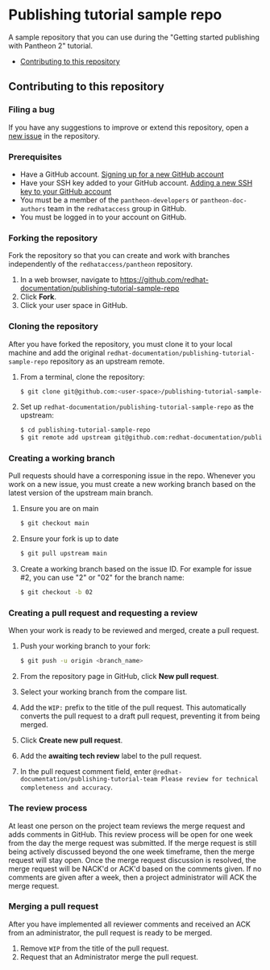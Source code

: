 # Publishing tutorial sample repo
A sample repository that you can use during the "Getting started publishing with Pantheon 2" tutorial.

* [Contributing to this repository](#contributing-to-this-repository)

## Contributing to this repository

### Filing a bug

If you have any suggestions to improve or extend this repository, open a [new issue](https://github.com/redhat-documentation/publishing-tutorial-sample-repo/issues) in the repository.

### Prerequisites

* Have a GitHub account.
  [Signing up for a new GitHub account](https://help.github.com/en/github/getting-started-with-github/signing-up-for-a-new-github-account)
* Have your SSH key added to your GitHub account.
[Adding a new SSH key to your GitHub account](https://help.github.com/en/github/authenticating-to-github/adding-a-new-ssh-key-to-your-github-account)
* You must be a member of the `pantheon-developers` or `pantheon-doc-authors` team in the `redhataccess` group in GitHub.
* You must be logged in to your account on GitHub.

### Forking the repository

Fork the repository so that you can create and work with branches independently of the `redhataccess/pantheon` repository.

1. In a web browser, navigate to https://github.com/redhat-documentation/publishing-tutorial-sample-repo
1. Click **Fork**.
1. Click your user space in GitHub.

### Cloning the repository

After you have forked the repository, you must clone it to your local machine and add the original `redhat-documentation/publishing-tutorial-sample-repo` repository as an upstream remote.

1. From a terminal, clone the repository:

    ```sh
    $ git clone git@github.com:<user-space>/publishing-tutorial-sample-repo.git
    ```
1. Set up `redhat-documentation/publishing-tutorial-sample-repo` as the upstream:

    ```sh
    $ cd publishing-tutorial-sample-repo
    $ git remote add upstream git@github.com:redhat-documentation/publishing-tutorial-sample-repo.git
    ```

### Creating a working branch

Pull requests should have a corresponing issue in the repo. Whenever you work on a new issue, you must create a new working branch based on the latest version of the upstream main branch.

1. Ensure you are on main

    ```sh
    $ git checkout main
    ```
1. Ensure your fork is up to date

    ```sh
    $ git pull upstream main
    ```
1. Create a working branch based on the issue ID. For example for issue #2, you can use "2" or "02" for the branch name:

    ```sh
    $ git checkout -b 02
    ```       

### Creating a pull request and requesting a review

When your work is ready to be reviewed and merged, create a pull request.

1. Push your working branch to your fork:

    ```sh
    $ git push -u origin <branch_name>
    ```
1. From the repository page in GitHub, click **New pull request**.
1. Select your working branch from the compare list.
1. Add the `WIP:` prefix to the title of the pull request. This automatically converts the pull request to a draft pull request, preventing it from being merged.
1. Click **Create new pull request**.
1. Add the **awaiting tech review** label to the pull request.
1. In the pull request comment field, enter `@redhat-documentation/publishing-tutorial-team Please review for technical completeness and accuracy`.

### The review process

At least one person on the project team reviews the merge request and adds comments in GitHub. This review process will be open for one week from the day the merge request was submitted. If the merge request is still being actively discussed beyond the one week timeframe, then the merge request will stay open. Once the merge request discussion is resolved, the merge request will be NACK'd or ACK'd based on the comments given. If no comments are given after a week, then a project administrator will ACK the merge request.

### Merging a pull request

After you have implemented all reviewer comments and received an ACK from an administrator, the pull request is ready to be merged.

1. Remove `WIP` from the title of the pull request.
1. Request that an Administrator merge the pull request.
